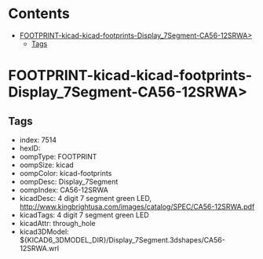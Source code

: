 



Contents
========

* [FOOTPRINT-kicad-kicad-footprints-Display_7Segment-CA56-12SRWA>](#footprint-kicad-kicad-footprints-display_7segment-ca56-12srwa)
	* [Tags](#tags)

# FOOTPRINT-kicad-kicad-footprints-Display_7Segment-CA56-12SRWA>

## Tags

- index: 7514
- hexID: 
- oompType: FOOTPRINT
- oompSize: kicad
- oompColor: kicad-footprints
- oompDesc: Display_7Segment
- oompIndex: CA56-12SRWA
- kicadDesc: 4 digit 7 segment green LED, http://www.kingbrightusa.com/images/catalog/SPEC/CA56-12SRWA.pdf
- kicadTags: 4 digit 7 segment green LED
- kicadAttr: through_hole
- kicad3DModel: ${KICAD6_3DMODEL_DIR}/Display_7Segment.3dshapes/CA56-12SRWA.wrl
